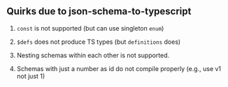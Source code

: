 ## Quirks due to json-schema-to-typescript

1. `const` is not supported (but can use singleton `enum`)

2. `$defs` does not produce TS types (but `definitions` does)

3. Nesting schemas within each other is not supported.

4. Schemas with just a number as id do not compile properly (e.g., use v1 not
   just 1)
